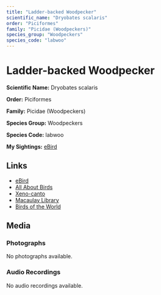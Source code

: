 ```yaml
---
title: "Ladder-backed Woodpecker"
scientific_name: "Dryobates scalaris"
order: "Piciformes"
family: "Picidae (Woodpeckers)"
species_group: "Woodpeckers"
species_code: "labwoo"
---
```


# Ladder-backed Woodpecker

**Scientific Name:** Dryobates scalaris

**Order:** Piciformes

**Family:** Picidae (Woodpeckers)

**Species Group:** Woodpeckers

**Species Code:** labwoo

**My Sightings:** [eBird](https://ebird.org/lifelist?r=world&time=life&spp=labwoo)

## Links
* [eBird](https://ebird.org/species/labwoo) 
* [All About Birds](https://www.allaboutbirds.org/guide/labwoo) 
* [Xeno-canto](https://www.xeno-canto.org/species/labwoo) 
* [Macaulay Library](https://search.macaulaylibrary.org/catalog?taxonCode=labwoo&sort=rating_rank_desc)
* [Birds of the World](https://birdsoftheworld.org/bow/species/labwoo)

## Media
### Photographs
No photographs available.

### Audio Recordings
No audio recordings available.
